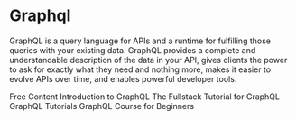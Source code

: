 # Graphql

GraphQL is a query language for APIs and a runtime for fulfilling those queries with your existing data. GraphQL provides a complete and understandable description of the data in your API, gives clients the power to ask for exactly what they need and nothing more, makes it easier to evolve APIs over time, and enables powerful developer tools.

<ResourceGroupTitle>Free Content</ResourceGroupTitle>
<BadgeLink colorScheme='yellow' badgeText='Read' href='https://graphql.org/learn/'>Introduction to GraphQL</BadgeLink>
<BadgeLink colorScheme='yellow' badgeText='Read' href='https://www.howtographql.com/'>The Fullstack Tutorial for GraphQL</BadgeLink>
<BadgeLink colorScheme='green' badgeText='Course' href='https://odyssey.apollographql.com/'>GraphQL Tutorials</BadgeLink>
<BadgeLink colorScheme='green' badgeText='Course' href='https://www.youtube.com/watch?v=ed8SzALpx1Q'>GraphQL Course for Beginners</BadgeLink>
